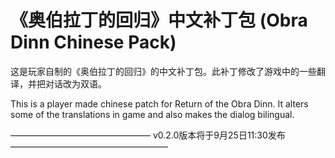 # 《奥伯拉丁的回归》中文补丁包 (Obra Dinn Chinese Pack)

这是玩家自制的《奥伯拉丁的回归》的中文补丁包。此补丁修改了游戏中的一些翻译，并把对话改为双语。

This is a player made chinese patch for Return of the Obra Dinn. It alters some of the translations in game and also makes the dialog bilingual.

———————————————— v0.2.0版本将于9月25日11:30发布 ——————————————————
